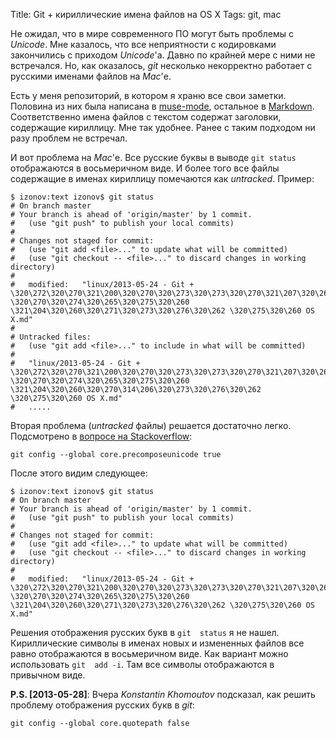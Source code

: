 Title: Git + кириллические имена файлов на OS X
Tags: git, mac

Не ожидал,  что в  мире современного  ПО могут быть  проблемы с  *Unicode*.  Мне
казалось,   что  все   неприятности   с  кодировками   закончились  с   приходом
*Unicode*'а. Давно  по крайней мере  с ними  не встречался.  Но,  как оказалось,
*git* несколько некорректно работает с русскими именами файлов на *Mac*'е.

Есть у  меня репозиторий, в  котором я храню все  свои заметки. Половина  из них
была написана в [muse-mode][muse], остальное в [Markdown][mark].  Соответственно
имена  файлов  с  текстом  содержат заголовки,  содержащие  кириллицу.  Мне  так
удобнее. Ранее с таким подходом ни разу проблем не встречал.

И вот проблема на *Mac*'е. Все  русские буквы в выводе `git status` отображаются
в  восьмеричном виде.   И более  того все  файлы содержащие  в именах  кириллицу
помечаются как *untracked*. Пример:

    $ izonov:text izonov$ git status
    # On branch master
    # Your branch is ahead of 'origin/master' by 1 commit.
    #   (use "git push" to publish your local commits)
    #
    # Changes not staged for commit:
    #   (use "git add <file>..." to update what will be committed)
    #   (use "git checkout -- <file>..." to discard changes in working directory)
    #
    #	modified:   "linux/2013-05-24 - Git + \320\272\320\270\321\200\320\270\320\273\320\273\320\270\321\207\320\265\321\201\320\272\320\270\320\265 \320\270\320\274\320\265\320\275\320\260 \321\204\320\260\320\271\320\273\320\276\320\262 \320\275\320\260 OS X.md"
    #
    # Untracked files:
    #   (use "git add <file>..." to include in what will be committed)
    #
    #	"linux/2013-05-24 - Git + \320\272\320\270\321\200\320\270\320\273\320\273\320\270\321\207\320\265\321\201\320\272\320\270\320\265 \320\270\320\274\320\265\320\275\320\260 \321\204\320\260\320\270\314\206\320\273\320\276\320\262 \320\275\320\260 OS X.md"
    #   .....

Вторая проблема  (*untracked* файлы)  решается достаточно легко.   Подсмотрено в
[вопросе на Stackoverflow][stack]:

    git config --global core.precomposeunicode true

После этого видим следующее:

    $ izonov:text izonov$ git status
    # On branch master
    # Your branch is ahead of 'origin/master' by 1 commit.
    #   (use "git push" to publish your local commits)
    #
    # Changes not staged for commit:
    #   (use "git add <file>..." to update what will be committed)
    #   (use "git checkout -- <file>..." to discard changes in working directory)
    #
    #	modified:   "linux/2013-05-24 - Git + \320\272\320\270\321\200\320\270\320\273\320\273\320\270\321\207\320\265\321\201\320\272\320\270\320\265 \320\270\320\274\320\265\320\275\320\260 \321\204\320\260\320\271\320\273\320\276\320\262 \320\275\320\260 OS X.md"

Решения  отображения русских  букв в  `git  status` я  не нашел.   Кириллические
символы в именах новых и измененных файлов все равно отображаются в восьмеричном
виде. Как вариант можно использовать `git  add -i`. Там все символы отображаются
в привычном виде.

**P.S.  [2013-05-28]**:  Вчера  *Konstantin  Khomoutov*  подсказал,  как  решить
проблему отображения русских букв в *git*:

    git config --global core.quotepath false

[muse]: http://mwolson.org/projects/EmacsMuse.html
[mark]: http://daringfireball.net/projects/markdown/syntax
[stack]: http://stackoverflow.com/questions/5581857/git-and-the-umlaut-problem-on-mac-os-x
